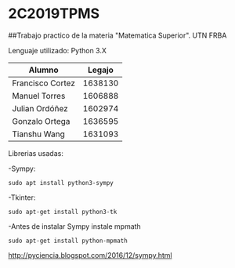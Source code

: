 # 2C2019TPMS

##Trabajo practico de la materia "Matematica Superior". UTN FRBA

Lenguaje utilizado: Python 3.X

| Alumno  | Legajo |
| ------------- | ------------- |
| Francisco Cortez | 1638130  |
| Manuel Torres  | 1606888  |
| Julian Ordóñez  | 1602974  |
| Gonzalo Ortega  | 1636595  |
| Tianshu Wang  | 1631093  |

Librerias usadas:

-Sympy:
```
sudo apt install python3-sympy
```
-Tkinter:
```
sudo apt-get install python3-tk
```
-Antes de instalar Sympy instale mpmath
```
sudo apt-get install python-mpmath
```

http://pyciencia.blogspot.com/2016/12/sympy.html
